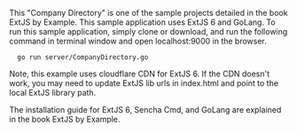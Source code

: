This "Company Directory" is one of the sample projects detailed in the book ExtJS by Example.
This sample application uses ExtJS 6 and GoLang. To run this sample application, simply clone or download, and run the following command in terminal window and open localhost:9000 in the browser. 

      go run server/CompanyDirectory.go

Note, this example uses cloudflare CDN for ExtJS 6. If the CDN doesn't work, you may need to update ExtJS lib urls in index.html and point to the local ExtJS library path.

The installation guide for ExtJS 6, Sencha Cmd, and GoLang are explained in the book ExtJS by Example.

